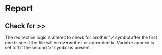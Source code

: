 # Report

## Check for >>
The redirection logic is altered to check for another '>' symbol after 
the first one to see if the file will be overwritten or appended to.
Variable append is set to 1 if the second '>' symbol is present.
